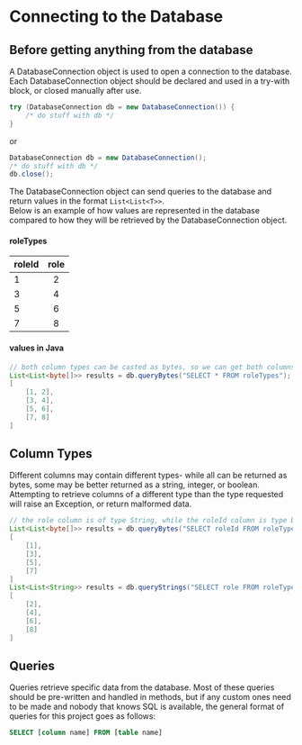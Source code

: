 # Connecting to the Database

## Before getting anything from the database
A DatabaseConnection object is used to open a connection to the database. Each DatabaseConnection object should be declared and used in a try-with block, or closed manually after use.

```Java
try (DatabaseConnection db = new DatabaseConnection()) {
    /* do stuff with db */
}
```
or
```Java
DatabaseConnection db = new DatabaseConnection();
/* do stuff with db */
db.close();
```

The DatabaseConnection object can send queries to the database and return values in the format ``List<List<T>>``.\
Below is an example of how values are represented in the database compared to how they will be retrieved by the DatabaseConnection object.

#### roleTypes
| roleId | role |
| :--- | :---: |
|1|2|
|3|4|
|5|6|
|7|8|

#### values in Java
```Java
// both column types can be casted as bytes, so we can get both columns without worrying about errors
List<List<byte[]>> results = db.queryBytes("SELECT * FROM roleTypes");
[
    [1, 2],
    [3, 4],
    [5, 6],
    [7, 8]
]
```

## Column Types
Different columns may contain different types- while all can be returned as bytes, some may be better returned as a string, integer, or boolean. Attempting to retrieve columns of a different type than the type requested will raise an Exception, or return malformed data.
```Java
// the role column is of type String, while the roleId column is type byte[32].
List<List<byte[]>> results = db.queryBytes("SELECT roleId FROM roleTypes");
[
    [1],
    [3],
    [5],
    [7]
]
List<List<String>> results = db.queryStrings("SELECT role FROM roleTypes");
[
    [2],
    [4],
    [6],
    [8]
]
```

## Queries
Queries retrieve specific data from the database. Most of these queries should be pre-written and handled in methods, but if any custom ones need to be made and nobody that knows SQL is available, the general format of queries for this project goes as follows:
```SQL
SELECT [column name] FROM [table name]
```
